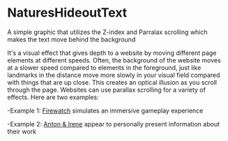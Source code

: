 # NaturesHideoutText
A simple graphic that utilizes the Z-index and Parralax scrolling which makes the text move behind the background 

It's a visual effect that gives depth to a website by moving different page elements at different speeds. Often, the background of the website moves at a slower speed compared to elements in the foreground, just like landmarks in the distance move more slowly in your visual field compared with things that are up close. This creates an optical illusion as you scroll through the page.
Websites can use parallax scrolling for a variety of effects. Here are two examples:

-Example 1: [Firewatch](https://www.firewatchgame.com/) simulates an immersive gameplay experience


-Example 2: [Anton & Irene](https://antonandirene.com/) appear to personally present information about their work
